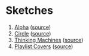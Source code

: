 # Sketches

1. [Alpha](https://marksteve.com/sketches/000_alpha/) ([source](000_alpha))
1. [Circle](https://marksteve.com/sketches/001_circle/circle.png) ([source](001_circle/main.go))
1. [Thinking Machines](https://marksteve.com/sketches/002_thinkingmachines/) ([source](002_thinkingmachines))
1. [Playlist Covers](https://marksteve.com/sketches/003_playlist_covers/) ([source](003_playlist_covers))
